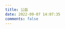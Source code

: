 ```yaml
---
title: 公益
date: 2022-09-07 14:07:35
comments: false
---
```


<script src="//qzonestyle.gtimg.cn/qzone/hybrid/app/404/search_children.js" charset="utf-8" homePageUrl="/" homePageName="Back to home">
</script>
